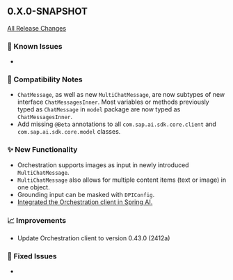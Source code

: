 ## 0.X.0-SNAPSHOT

[All Release Changes](https://github.com/SAP/ai-sdk-java/releases/)

### 🚧 Known Issues

-

### 🔧 Compatibility Notes

- `ChatMessage`, as well as new `MultiChatMessage`, are now subtypes of new interface `ChatMessagesInner`.
  Most variables or methods previously typed as `ChatMessage` in `model` package are now typed as `ChatMessagesInner`. 
- Add missing `@Beta` annotations to all `com.sap.ai.sdk.core.client` and `com.sap.ai.sdk.core.model` classes.

### ✨ New Functionality

- Orchestration supports images as input in newly introduced `MultiChatMessage`.
- `MultiChatMessage` also allows for multiple content items (text or image) in one object.
- Grounding input can be masked with `DPIConfig`.
- [Integrated the Orchestration client in Spring AI.](../guides/ORCHESTRATION_CHAT_COMPLETION.md#spring-ai-integration)

### 📈 Improvements

- Update Orchestration client to version 0.43.0 (2412a)

### 🐛 Fixed Issues

- 
